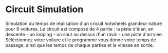 # Circuit Simulation
Simulation du temps de réalisation d'un cricuit hotwheels grandeur nature pour 6 voitures.
Le circuit est composé de 4 partie : la piste d'élan, en descente - un looping - un saut au dessus d'un ravin - une piste d'arrviée.
Séléctionnez votre voiture et le programme vous donne votre temps de passage, ainsi que les temps de chaque parties et la vitesse en sortie. 
